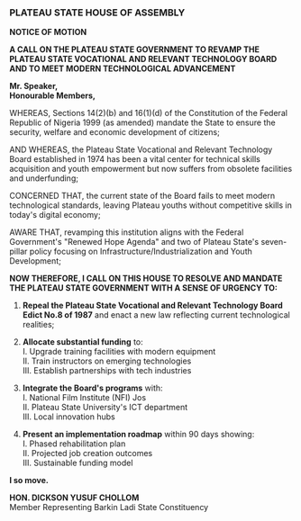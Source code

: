 ### **PLATEAU STATE HOUSE OF ASSEMBLY**  
**NOTICE OF MOTION**  

**A CALL ON THE PLATEAU STATE GOVERNMENT TO REVAMP THE PLATEAU STATE VOCATIONAL AND RELEVANT TECHNOLOGY BOARD AND TO MEET MODERN TECHNOLOGICAL ADVANCEMENT**  

**Mr. Speaker,**  
**Honourable Members,**  

WHEREAS, Sections 14(2)(b) and 16(1)(d) of the Constitution of the Federal Republic of Nigeria 1999 (as amended) mandate the State to ensure the security, welfare and economic development of citizens;  

AND WHEREAS, the Plateau State Vocational and Relevant Technology Board established in 1974 has been a vital center for technical skills acquisition and youth empowerment but now suffers from obsolete facilities and underfunding;  

CONCERNED THAT, the current state of the Board fails to meet modern technological standards, leaving Plateau youths without competitive skills in today's digital economy;  

AWARE THAT, revamping this institution aligns with the Federal Government's "Renewed Hope Agenda" and two of Plateau State's seven-pillar policy focusing on Infrastructure/Industrialization and Youth Development;  

**NOW THEREFORE, I CALL ON THIS HOUSE TO RESOLVE AND MANDATE THE PLATEAU STATE GOVERNMENT WITH A SENSE OF URGENCY TO:**  

1. **Repeal the Plateau State Vocational and Relevant Technology Board Edict No.8 of 1987** and enact a new law reflecting current technological realities;  

2. **Allocate substantial funding** to:  
   I. Upgrade training facilities with modern equipment  
   II. Train instructors on emerging technologies  
   III. Establish partnerships with tech industries  

3. **Integrate the Board's programs** with:  
   I. National Film Institute (NFI) Jos  
   II. Plateau State University's ICT department  
   III. Local innovation hubs  

4. **Present an implementation roadmap** within 90 days showing:  
   I. Phased rehabilitation plan  
   II. Projected job creation outcomes  
   III. Sustainable funding model  

**I so move.**  

**HON. DICKSON YUSUF CHOLLOM**  
Member Representing Barkin Ladi State Constituency  

